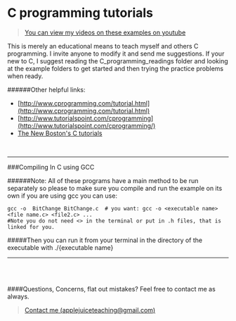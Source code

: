 
C programming tutorials
===========
> [You can view my videos on these examples on youtube](http://www.youtube.com/playlist?list=PLJ7II9mlYqWjIsuhVdbqhiigU2bKYtrmE)

This is merely an educational means to teach myself and others C programming.  I invite anyone to modify it and send me suggestions.  If your new to C, I suggest reading the C_programming_readings folder and looking at the example folders 
to get started and then trying the practice problems when ready.

######Other helpful links:

* [http://www.cprogramming.com/tutorial.html](http://www.cprogramming.com/tutorial.html)
* [http://www.tutorialspoint.com/cprogramming](http://www.tutorialspoint.com/cprogramming/)
* [The New Boston's C tutorials ](https://www.youtube.com/playlist?list=PL78280D6BE6F05D34)

<br />

---

###Compiling In C using GCC


######Note:  All of these programs have a main method to be run separately so please to make sure you compile and run the example on its own if you are using gcc you can use:

```
gcc -o  BitChange BitChange.c  # you want: gcc -o <executable name> <file name.c> <file2.c> ...
#Note you do not need <> in the terminal or put in .h files, that is linked for you.
```

#####Then you can run it from your terminal in the directory of the executable with ./{executable name}

---

<br />
<br />




####Questions, Concerns, flat out mistakes?  Feel free to contact me as always. 

> [Contact me (applejuiceteaching@gmail.com)](mailto:applejuiceteaching@gmail.com)
